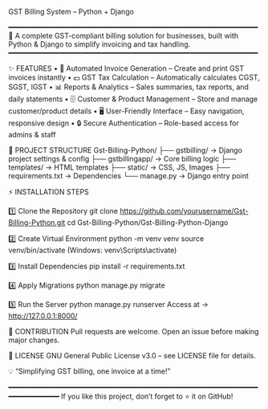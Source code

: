 GST Billing System – Python + Django

━━━━━━━━━━━━━━━━━━━━━━━━━━━━━━━━━━━━━━━━━━━━━━━━━━━━━━━━━━━
🚀 A complete GST-compliant billing solution for businesses,
built with Python & Django to simplify invoicing and tax handling.
━━━━━━━━━━━━━━━━━━━━━━━━━━━━━━━━━━━━━━━━━━━━━━━━━━━━━━━━━━━

✨ FEATURES
• 📄 Automated Invoice Generation – Create and print GST invoices instantly
• 💵 GST Tax Calculation – Automatically calculates CGST, SGST, IGST
• 📊 Reports & Analytics – Sales summaries, tax reports, and daily statements
• 🗄 Customer & Product Management – Store and manage customer/product details
• 🖥 User-Friendly Interface – Easy navigation, responsive design
• 🔒 Secure Authentication – Role-based access for admins & staff

📂 PROJECT STRUCTURE
Gst-Billing-Python/
├── gstbilling/ → Django project settings & config
├── gstbillingapp/ → Core billing logic
├── templates/ → HTML templates
├── static/ → CSS, JS, Images
├── requirements.txt → Dependencies
└── manage.py → Django entry point

⚡ INSTALLATION STEPS

1️⃣ Clone the Repository
git clone https://github.com/yourusername/Gst-Billing-Python.git
cd Gst-Billing-Python/Gst-Billing-Python-Django

2️⃣ Create Virtual Environment
python -m venv venv
source venv/bin/activate (Windows: venv\Scripts\activate)

3️⃣ Install Dependencies
pip install -r requirements.txt

4️⃣ Apply Migrations
python manage.py migrate

5️⃣ Run the Server
python manage.py runserver
Access at → http://127.0.0.1:8000/

🤝 CONTRIBUTION
Pull requests are welcome.
Open an issue before making major changes.

📜 LICENSE
GNU General Public License v3.0 – see LICENSE file for details.

💡 “Simplifying GST billing, one invoice at a time!”

━━━━━━━━━━━━━━━━━━━━━━━━━━━━━━━━━━━━━━━━━━━━━━━━━━━━━━━━━━━━━━━━━━━━━━━
If you like this project, don’t forget to ⭐ it on GitHub!
